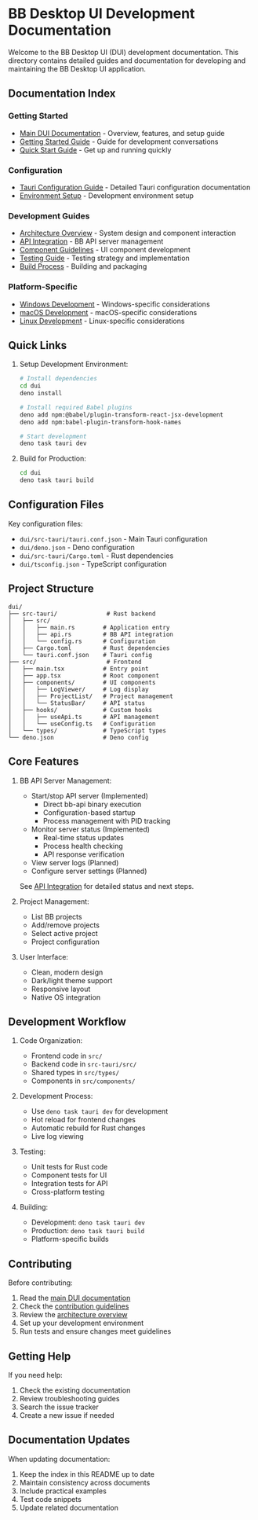 # BB Desktop UI Development Documentation

Welcome to the BB Desktop UI (DUI) development documentation. This directory contains detailed guides and documentation for developing and maintaining the BB Desktop UI application.

## Documentation Index

### Getting Started
- [Main DUI Documentation](../../DUI.md) - Overview, features, and setup guide
- [Getting Started Guide](./GETTING_STARTED.md) - Guide for development conversations
- [Quick Start Guide](./QUICK-START.md) - Get up and running quickly

### Configuration
- [Tauri Configuration Guide](./TAURI-CONFIG.md) - Detailed Tauri configuration documentation
- [Environment Setup](./ENVIRONMENT.md) - Development environment setup

### Development Guides
- [Architecture Overview](./ARCHITECTURE.md) - System design and component interaction
- [API Integration](./API-INTEGRATION.md) - BB API server management
- [Component Guidelines](./COMPONENTS.md) - UI component development
- [Testing Guide](./TESTING.md) - Testing strategy and implementation
- [Build Process](./BUILD.md) - Building and packaging

### Platform-Specific
- [Windows Development](./platforms/WINDOWS.md) - Windows-specific considerations
- [macOS Development](./platforms/MACOS.md) - macOS-specific considerations
- [Linux Development](./platforms/LINUX.md) - Linux-specific considerations

## Quick Links

1. Setup Development Environment:
   ```bash
   # Install dependencies
   cd dui
   deno install

   # Install required Babel plugins
   deno add npm:@babel/plugin-transform-react-jsx-development
   deno add npm:babel-plugin-transform-hook-names

   # Start development
   deno task tauri dev
   ```

2. Build for Production:
   ```bash
   cd dui
   deno task tauri build
   ```

## Configuration Files

Key configuration files:
- `dui/src-tauri/tauri.conf.json` - Main Tauri configuration
- `dui/deno.json` - Deno configuration
- `dui/src-tauri/Cargo.toml` - Rust dependencies
- `dui/tsconfig.json` - TypeScript configuration

## Project Structure

```
dui/
├── src-tauri/              # Rust backend
│   ├── src/
│   │   ├── main.rs        # Application entry
│   │   ├── api.rs         # BB API integration
│   │   └── config.rs      # Configuration
│   ├── Cargo.toml         # Rust dependencies
│   └── tauri.conf.json    # Tauri config
├── src/                    # Frontend
│   ├── main.tsx           # Entry point
│   ├── app.tsx            # Root component
│   ├── components/        # UI components
│   │   ├── LogViewer/     # Log display
│   │   ├── ProjectList/   # Project management
│   │   └── StatusBar/     # API status
│   ├── hooks/             # Custom hooks
│   │   ├── useApi.ts      # API management
│   │   └── useConfig.ts   # Configuration
│   └── types/             # TypeScript types
└── deno.json              # Deno config
```

## Core Features

1. BB API Server Management:
   - Start/stop API server (Implemented)
     * Direct bb-api binary execution
     * Configuration-based startup
     * Process management with PID tracking
   - Monitor server status (Implemented)
     * Real-time status updates
     * Process health checking
     * API response verification
   - View server logs (Planned)
   - Configure server settings (Planned)
   
   See [API Integration](./API-INTEGRATION.md) for detailed status and next steps.

2. Project Management:
   - List BB projects
   - Add/remove projects
   - Select active project
   - Project configuration

3. User Interface:
   - Clean, modern design
   - Dark/light theme support
   - Responsive layout
   - Native OS integration

## Development Workflow

1. Code Organization:
   - Frontend code in `src/`
   - Backend code in `src-tauri/src/`
   - Shared types in `src/types/`
   - Components in `src/components/`

2. Development Process:
   - Use `deno task tauri dev` for development
   - Hot reload for frontend changes
   - Automatic rebuild for Rust changes
   - Live log viewing

3. Testing:
   - Unit tests for Rust code
   - Component tests for UI
   - Integration tests for API
   - Cross-platform testing

4. Building:
   - Development: `deno task tauri dev`
   - Production: `deno task tauri build`
   - Platform-specific builds

## Contributing

Before contributing:
1. Read the [main DUI documentation](../../DUI.md)
2. Check the [contribution guidelines](../../CONTRIBUTING.md)
3. Review the [architecture overview](./ARCHITECTURE.md)
4. Set up your development environment
5. Run tests and ensure changes meet guidelines

## Getting Help

If you need help:
1. Check the existing documentation
2. Review troubleshooting guides
3. Search the issue tracker
4. Create a new issue if needed

## Documentation Updates

When updating documentation:
1. Keep the index in this README up to date
2. Maintain consistency across documents
3. Include practical examples
4. Test code snippets
5. Update related documentation